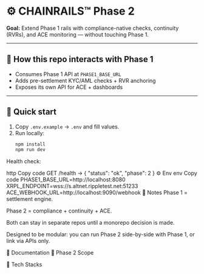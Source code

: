 # ⚙️ CHAINRAILS™ Phase 2  
**Goal:** Extend Phase 1 rails with compliance-native checks, continuity (RVRs), and ACE monitoring — without touching Phase 1.

---

## 🌉 How this repo interacts with Phase 1
- Consumes Phase 1 API at `PHASE1_BASE_URL`
- Adds pre-settlement KYC/AML checks + RVR anchoring
- Exposes its own API for ACE + dashboards

---

## 🚀 Quick start
1. Copy `.env.example` → `.env` and fill values.  
2. Run locally:
   ```bash
   npm install
   npm run dev
Health check:

http
Copy code
GET /health → { "status": "ok", "phase": 2 }
⚙️ Env
env
Copy code
PHASE1_BASE_URL=http://localhost:8080
XRPL_ENDPOINT=wss://s.altnet.rippletest.net:51233
ACE_WEBHOOK_URL=http://localhost:9090/webhook
📑 Notes
Phase 1 = settlement engine.

Phase 2 = compliance + continuity + ACE.

Both can stay in separate repos until a monorepo decision is made.

Designed to be modular: you can run Phase 2 side-by-side with Phase 1, or link via APIs only.

📂 Documentation
📜 Phase 2 Scope

🧱 Tech Stacks



